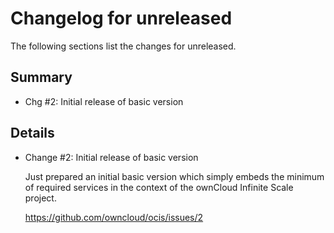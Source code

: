 # Changelog for unreleased

The following sections list the changes for unreleased.

## Summary

 * Chg #2: Initial release of basic version

## Details

 * Change #2: Initial release of basic version

   Just prepared an initial basic version which simply embeds the minimum of required services in
   the context of the ownCloud Infinite Scale project.

   https://github.com/owncloud/ocis/issues/2


